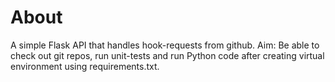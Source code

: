 # About
A simple Flask API that handles hook-requests from github. Aim: Be able to check out git repos, run unit-tests and run Python code after creating virtual environment using requirements.txt.


